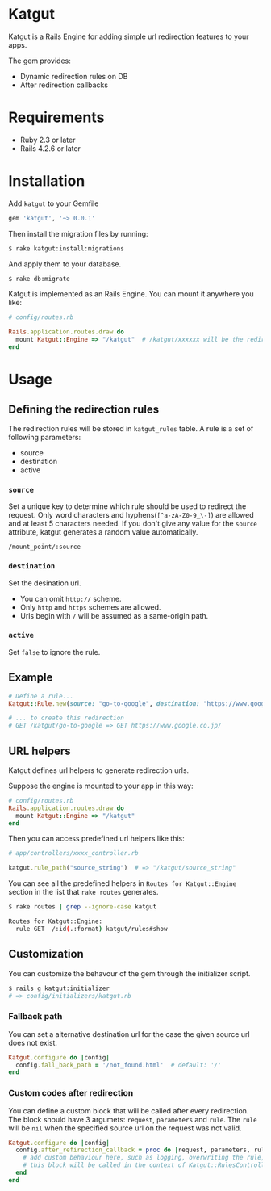 # Katgut
Katgut is a Rails Engine for adding simple url redirection features to your apps.

The gem provides:
* Dynamic redirection rules on DB
* After redirection callbacks

# Requirements
* Ruby 2.3 or later
* Rails 4.2.6 or later

# Installation
Add `katgut` to your Gemfile

```ruby
gem 'katgut', '~> 0.0.1'
```

Then install the migration files by running:

```bash
$ rake katgut:install:migrations
```

And apply them to your database.

```bash
$ rake db:migrate
```

Katgut is implemented as an Rails Engine. You can mount it anywhere you like:

```ruby
# config/routes.rb

Rails.application.routes.draw do
  mount Katgut::Engine => "/katgut"  # /katgut/xxxxxx will be the redirection path
end
```

# Usage
## Defining the redirection rules
The redirection rules will be stored in `katgut_rules` table. A rule is a set of following parameters:

* source
* destination
* active


### `source`
Set a unique key to determine which rule should be used to redirect the request.
Only word characters and hyphens\(`[^a-zA-Z0-9_\-]`) are allowed and at least 5 characters needed.
If you don't give any value for the `source` attribute, katgut generates a random value automatically.

```
/mount_point/:source
```

### `destination`
Set the desination url.

* You can omit `http://` scheme.
* Only `http` and `https` schemes are allowed.
* Urls begin with `/` will be assumed as a same-origin path.

### `active`
Set `false` to ignore the rule.

## Example

```ruby
# Define a rule...
Katgut::Rule.new(source: "go-to-google", destination: "https://www.google.co.jp/").save

# ... to create this redirection
# GET /katgut/go-to-google => GET https://www.google.co.jp/
```

## URL helpers
Katgut defines url helpers to generate redirection urls.

Suppose the engine is mounted to your app in this way:

```ruby
# config/routes.rb
Rails.application.routes.draw do
  mount Katgut::Engine => "/katgut"
end
```

Then you can access predefined url helpers like this:

```ruby
# app/controllers/xxxx_controller.rb

katgut.rule_path("source_string")  # => "/katgut/source_string"
```

You can see all the predefined helpers in `Routes for Katgut::Engine` section in the list that `rake routes` generates.

```bash
$ rake routes | grep --ignore-case katgut

Routes for Katgut::Engine:
  rule GET  /:id(.:format) katgut/rules#show
```

## Customization
You can customize the behavour of the gem through the initializer script.

```bash
$ rails g katgut:initializer
# => config/initializers/katgut.rb
```

### Fallback path
You can set a alternative destination url for the case the given source url does not exist.

```ruby
Katgut.configure do |config|
  config.fall_back_path = '/not_found.html'  # default: '/'
end
```

### Custom codes after redirection
You can define a custom block that will be called after every redirection.
The block should have 3 argumets: `request`, `parameters` and `rule`.
The `rule` will be `nil` when the specified source url on the request was not valid.

```ruby
Katgut.configure do |config|
  config.after_refirection_callback = proc do |request, parameters, rule|
    # add custom behaviour here, such as logging, overwriting the rule, etc...
    # this block will be called in the context of Katgut::RulesController.
  end
end
```

